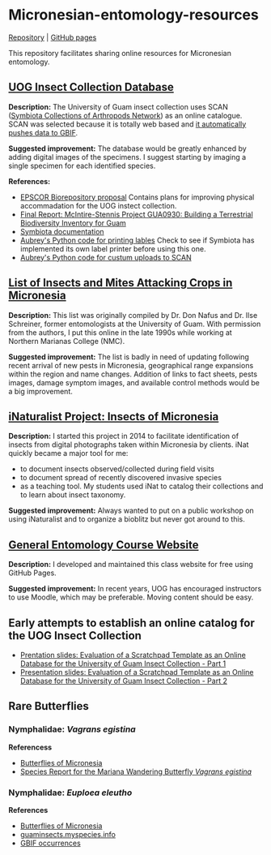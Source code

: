# Micronesian-entomology-resources

[Repository](https://github.com/aubreymoore/Micronesian-entomology-resources) | [GitHub pages](https://aubreymoore.github.io/Micronesian-entomology-resources)

This repository facilitates sharing online resources for Micronesian entomology.

## [UOG Insect Collection Database](https://scan-bugs.org/portal/collections/misc/collprofiles.php?collid=180)

**Description:** The University of Guam insect collection uses SCAN ([Symbiota Collections of Arthropods Network](https://scan-bugs.org/portal/index.php)) as an online catalogue. SCAN was selected because it is totally web based and [it automatically pushes data to GBIF](http://www.gbif.org/dataset/56e311e3-43c6-4b99-aa21-af396074d5e3).

**Suggested improvement:** The database would be greatly enhanced by adding digital images of the specimens. I suggest starting by imaging a single specimen for each identified species.

**References:** 
* [EPSCOR Biorepository proposal](references/UOG-insect-collection.pdf) Contains plans for improving physical accommadation for the UOG instect collection.
* [Final Report: McIntire-Stennis Project GUA0930: Building a Terrestrial Biodiversity Inventory for Guam](https://aubreymoore.github.io/McIntire-Stennis/final-report-2022/McIntire-Stennis-final-report-2022.pdf)
* [Symbiota documentation](https://biokic.github.io/symbiota-docs/)
* [Aubrey's Python code for printing lables](https://github.com/aubreymoore/SCAN-Symbiota-insect-pin-label-generator) Check to see if Symbiota has implemented its own label printer before using this one.
* [Aubrey's Python code for custum uploads to SCAN](https://github.com/aubreymoore/custom-upload-to-SCAN-Symbiota)

## [List of Insects and Mites Attacking Crops in Micronesia](https://aubreymoore.github.io/crop-pest-list/)

**Description:** This list was originally compiled by Dr. Don Nafus and Dr. Ilse Schreiner, former entomologists at the University of Guam. With permission from the authors, I put this online in the late 1990s while working at Northern Marianas College (NMC).

**Suggested improvement:** The list is badly in need of updating following recent arrival of new pests in Micronesia, geographical range expansions within the region and name changes. Addition of links to fact sheets, pests images, damage symptom images, and available control methods would be a big improvement.

## [iNaturalist Project: Insects of Micronesia](https://www.inaturalist.org/projects/insects-of-micronesia)

**Description:** I started this project in 2014 to facilitate identification of insects from digital photographs taken within Micronesia by clients. iNat quickly became a major tool for me:
* to document insects observed/collected during field visits
* to document spread of recently discovered invasive species
* as a teaching tool. My students used iNat to catalog their collections and to learn about insect taxonomy.

**Suggested improvement:** Always wanted to put on a public workshop on using iNaturalist and to organize a bioblitz but never got around to this.

## [General Entomology Course Website](https://aubreymoore.github.io/ALBI-345/)

**Description:** I developed and maintained this class website for free using GitHub Pages.

**Suggested improvement:** In recent years, UOG has encouraged instructors to use Moodle, which may be preferable. Moving content should be easy.

## Early attempts to establish an online catalog for the UOG Insect Collection

* [Prentation slides: Evaluation of a Scratchpad Template as an Online
Database for the University of Guam Insect Collection - Part 1](https://www.idigbio.org/wiki/images/a/aa/Scratchpads_iDigBio-part1.pdf)
* [Presentation slides: Evaluation of a Scratchpad Template as an Online
Database for the University of Guam Insect Collection - Part 2](https://guaminsects.net/anr/sites/default/files/part2_0.pdf)

## Rare Butterflies

### Nymphalidae: *Vagrans egistina*

**Referencess**

* [Butterflies of Micronesia](https://www.uog.edu/_resources/files/wptrc/ButterfliesOfMicronesia.pdf)
* [Species Report for the Mariana Wandering Butterfly *Vagrans egistina*](https://ecos.fws.gov/docs/recovery_plan/Vagrans%20egistina_SR.pdf)

 ### Nymphalidae: *Euploea eleutho*

 **References**

 * [Butterflies of Micronesia](https://www.uog.edu/_resources/files/wptrc/ButterfliesOfMicronesia.pdf)
 * [guaminsects.myspecies.info](https://guaminsects.myspecies.info/taxonomy/euploea-eleutho)
 * [GBIF occurrences](https://www.gbif.org/occurrence/search?dataset_key=9298158c-3c02-4ba2-ab8a-87c7f9c8e70b&taxon_key=5137286)

 
